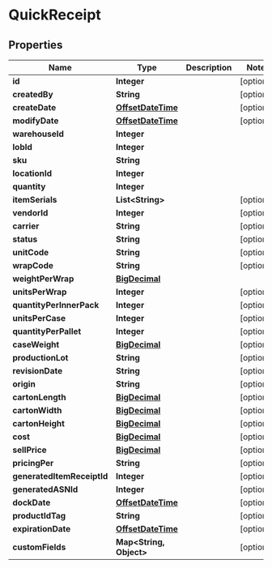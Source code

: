
# QuickReceipt

## Properties
Name | Type | Description | Notes
------------ | ------------- | ------------- | -------------
**id** | **Integer** |  |  [optional]
**createdBy** | **String** |  |  [optional]
**createDate** | [**OffsetDateTime**](OffsetDateTime.md) |  |  [optional]
**modifyDate** | [**OffsetDateTime**](OffsetDateTime.md) |  |  [optional]
**warehouseId** | **Integer** |  | 
**lobId** | **Integer** |  | 
**sku** | **String** |  | 
**locationId** | **Integer** |  | 
**quantity** | **Integer** |  | 
**itemSerials** | **List&lt;String&gt;** |  |  [optional]
**vendorId** | **Integer** |  |  [optional]
**carrier** | **String** |  |  [optional]
**status** | **String** |  |  [optional]
**unitCode** | **String** |  |  [optional]
**wrapCode** | **String** |  |  [optional]
**weightPerWrap** | [**BigDecimal**](BigDecimal.md) |  | 
**unitsPerWrap** | **Integer** |  |  [optional]
**quantityPerInnerPack** | **Integer** |  |  [optional]
**unitsPerCase** | **Integer** |  |  [optional]
**quantityPerPallet** | **Integer** |  |  [optional]
**caseWeight** | [**BigDecimal**](BigDecimal.md) |  |  [optional]
**productionLot** | **String** |  |  [optional]
**revisionDate** | **String** |  |  [optional]
**origin** | **String** |  |  [optional]
**cartonLength** | [**BigDecimal**](BigDecimal.md) |  |  [optional]
**cartonWidth** | [**BigDecimal**](BigDecimal.md) |  |  [optional]
**cartonHeight** | [**BigDecimal**](BigDecimal.md) |  |  [optional]
**cost** | [**BigDecimal**](BigDecimal.md) |  |  [optional]
**sellPrice** | [**BigDecimal**](BigDecimal.md) |  |  [optional]
**pricingPer** | **String** |  |  [optional]
**generatedItemReceiptId** | **Integer** |  |  [optional]
**generatedASNId** | **Integer** |  |  [optional]
**dockDate** | [**OffsetDateTime**](OffsetDateTime.md) |  |  [optional]
**productIdTag** | **String** |  |  [optional]
**expirationDate** | [**OffsetDateTime**](OffsetDateTime.md) |  |  [optional]
**customFields** | **Map&lt;String, Object&gt;** |  |  [optional]




